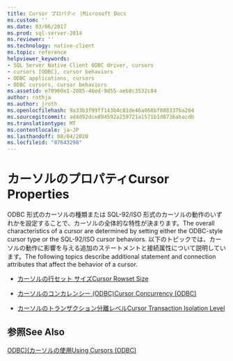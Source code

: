 ```yaml
---
title: Cursor プロパティ |Microsoft Docs
ms.custom: ''
ms.date: 03/06/2017
ms.prod: sql-server-2014
ms.reviewer: ''
ms.technology: native-client
ms.topic: reference
helpviewer_keywords:
- SQL Server Native Client ODBC driver, cursors
- cursors [ODBC], cursor behaviors
- ODBC applications, cursors
- ODBC cursors, cursor behaviors
ms.assetid: e70960e1-2085-46ed-9d55-aeb8c3532c84
author: rothja
ms.author: jroth
ms.openlocfilehash: 9a33b3f99ff143b4c81de46a068bf088337ba204
ms.sourcegitcommit: ad4d92dce894592a259721a1571b1d8736abacdb
ms.translationtype: MT
ms.contentlocale: ja-JP
ms.lasthandoff: 08/04/2020
ms.locfileid: "87643298"
---
```

# <a name="cursor-properties"></a><span data-ttu-id="7354c-102">カーソルのプロパティ</span><span class="sxs-lookup"><span data-stu-id="7354c-102">Cursor Properties</span></span>
  <span data-ttu-id="7354c-103">ODBC 形式のカーソルの種類または SQL-92/ISO 形式のカーソルの動作のいずれかを設定することで、カーソルの全体的な特性が決まります。</span><span class="sxs-lookup"><span data-stu-id="7354c-103">The overall characteristics of a cursor are determined by setting either the ODBC-style cursor type or the SQL-92/ISO cursor behaviors.</span></span> <span data-ttu-id="7354c-104">以下のトピックでは、カーソルの動作に影響を与える追加のステートメントと接続属性について説明しています。</span><span class="sxs-lookup"><span data-stu-id="7354c-104">The following topics describe additional statement and connection attributes that affect the behavior of a cursor.</span></span>  
  
-   [<span data-ttu-id="7354c-105">カーソルの行セット サイズ</span><span class="sxs-lookup"><span data-stu-id="7354c-105">Cursor Rowset Size</span></span>](cursor-rowset-size.md)  
  
-   [<span data-ttu-id="7354c-106">カーソルのコンカレンシー &#40;ODBC&#41;</span><span class="sxs-lookup"><span data-stu-id="7354c-106">Cursor Concurrency &#40;ODBC&#41;</span></span>](cursor-concurrency-odbc.md)  
  
-   [<span data-ttu-id="7354c-107">カーソルのトランザクション分離レベル</span><span class="sxs-lookup"><span data-stu-id="7354c-107">Cursor Transaction Isolation Level</span></span>](cursor-transaction-isolation-level.md)  
  
## <a name="see-also"></a><span data-ttu-id="7354c-108">参照</span><span class="sxs-lookup"><span data-stu-id="7354c-108">See Also</span></span>  
 [<span data-ttu-id="7354c-109">ODBC&#41;&#40;カーソルの使用</span><span class="sxs-lookup"><span data-stu-id="7354c-109">Using Cursors &#40;ODBC&#41;</span></span>](../using-cursors-odbc.md)  
  
  
